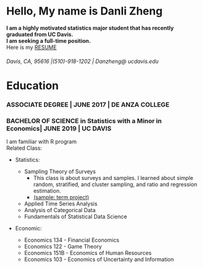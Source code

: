 # Hello, My name is Danli Zheng
**I am a highly motivated statistics major student that has recently graduated from UC Davis.  
I am seeking a full-time position.**  
Here is my [RESUME](https://github.com/dani721/portfolio/blob/master/Danli_Zheng_resume_jun19.pdf)
###### Davis, CA, 95616 |(510)-918-1202 | Danzheng@ ucdavis.edu

# Education
### ASSOCIATE DEGREE | JUNE 2017 | DE ANZA COLLEGE
### BACHELOR OF SCIENCE in Statistics with a Minor in Economics| JUNE 2019 | UC DAVIS
I am familiar with R program  
Related Class: 
- Statistics: 
  * Sampling Theory of Surveys 
    - This class is about surveys and samples. I learned about simple random, stratified, and cluster sampling, and ratio and regression estimation.
    - [(sample: term project)](https://github.com/dani721/portfolio/blob/master/144%20project.pdf)
  * Applied Time Series Analysis
  * Analysis of Categorical Data  
  * Fundamentals of Statistical Data Science
  
- Economic: 
  * Economics 134 - Financial Economics
  * Economics 122 - Game Theory
  * Economics 151B - Economics of Human Resources
  * Economics 103 - Economics of Uncertainty and Information

  

